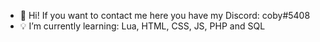 - 👋 Hi! If you want to contact me here you have my Discord: coby#5408
- 💡 I’m currently learning: Lua, HTML, CSS, JS, PHP and SQL
